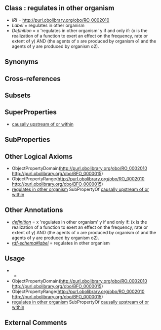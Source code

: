 
## Class : regulates in other organism

 * *IRI* = http://purl.obolibrary.org/obo/RO_0002010
 * *Label* = regulates in other organism
 * *Definition* = x 'regulates in other organism' y if and only if: (x is the realization of a function to exert an effect on the frequency, rate or extent of y) AND (the agents of x are produced by organism o1 and the agents of y are produced by organism o2).

## Synonyms


## Cross-references


## Subsets


## SuperProperties

 * [causally upstream of or within](../../RO/18/RO_0002418.md)

## SubProperties


## Other Logical Axioms

 * ObjectPropertyDomain(<http://purl.obolibrary.org/obo/RO_0002010> <http://purl.obolibrary.org/obo/BFO_0000015>)
 * ObjectPropertyRange(<http://purl.obolibrary.org/obo/RO_0002010> <http://purl.obolibrary.org/obo/BFO_0000015>)
 * [regulates in other organism](../../RO/10/RO_0002010.md) SubPropertyOf [causally upstream of or within](../../RO/18/RO_0002418.md)

## Other Annotations

 * *[definition](../../IAO/15/IAO_0000115.md)* = x 'regulates in other organism' y if and only if: (x is the realization of a function to exert an effect on the frequency, rate or extent of y) AND (the agents of x are produced by organism o1 and the agents of y are produced by organism o2).
 * *[rdf-schema#label](../../el/rdf-schema#label.md)* = regulates in other organism

## Usage

 * -
 * ObjectPropertyDomain(<http://purl.obolibrary.org/obo/RO_0002010> <http://purl.obolibrary.org/obo/BFO_0000015>)
 * ObjectPropertyRange(<http://purl.obolibrary.org/obo/RO_0002010> <http://purl.obolibrary.org/obo/BFO_0000015>)
 * [regulates in other organism](../../RO/10/RO_0002010.md) SubPropertyOf [causally upstream of or within](../../RO/18/RO_0002418.md)

## External Comments

